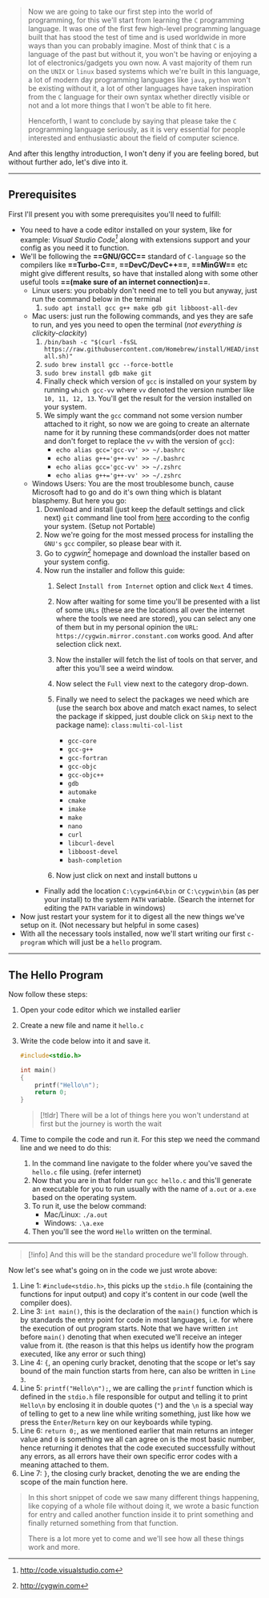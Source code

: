 > Now we are going to take our first step into the world of programming, for this we'll start from learning the `C` programming language.
> It was one of the first few high-level programming language built that has stood the test of time and is used worldwide in more ways than you can probably imagine.
> Most of think that `C` is a language of the past but without it, you won't be having or enjoying a lot of electronics/gadgets you own now. A vast majority of them run on the `UNIX` or `linux` based systems which we're built in this language, a lot of modern day programming languages like `java`, `python` won't be existing without it, a lot of other languages have taken inspiration from the `C` language for their own syntax whether directly visible or not and a lot more things that I won't be able to fit here.
> 
> Henceforth, I want to conclude by saying that please take the `C` programming language seriously, as it is very essential for people interested and enthusiastic about the field of computer science.

And after this lengthy introduction, I won't deny if you are feeling bored, but without further ado, let's dive into it.

---
## Prerequisites

First I'll present you with some prerequisites you'll need to fulfill:
- You need to have a code editor installed on your system, like for example: _Visual Studio Code[^1]_ along with extensions support and your config as you need it to function.
- We'll be following the **==GNU/GCC==** standard of `C-language` so the compilers like **==Turbo-C==**, **==DevC/DevC++==**, **==MinGW==** etc might give different results, so have that installed along with some other useful tools **==(make sure of an internet connection)==**.
	- Linux users: you probably don't need me to tell you but anyway, just run the command below in the terminal
		1. `sudo apt install gcc g++ make gdb git libboost-all-dev`
	- Mac users: just run the following commands, and yes they are safe to run, and yes you need to open the terminal (_not everything is clickity-clackity_)
		1. `/bin/bash -c "$(curl -fsSL https://raw.githubusercontent.com/Homebrew/install/HEAD/install.sh)"`
		2. `sudo brew install gcc --force-bottle`
		3. `sudo brew install gdb make git`
		4. Finally check which version of `gcc` is installed on your system by running `which gcc-vv` where `vv` denoted the version number like `10, 11, 12, 13`. You'll get the result for the version installed on your system.
		5. We simply want the `gcc` command not some version number attached to it right, so now we are going to create an alternate name for it by running these commands(order does not matter and don't forget to replace the `vv` with the version of `gcc`):
			- `echo alias gcc='gcc-vv' >> ~/.bashrc`
			- `echo alias g++='g++-vv' >> ~/.bashrc`
			- `echo alias gcc='gcc-vv' >> ~/.zshrc`
			- `echo alias g++='g++-vv' >> ~/.zshrc`
	- Windows Users: You are the most troublesome bunch, cause Microsoft had to go and do it's own thing which is blatant blasphemy. But here you go:
		1. Download and install (just keep the default settings and click next) `git` command line tool from [here](https://git-scm.com/download/win) according to the config your system. (Setup not Portable)
		2. Now we're going for the most messed process for installing the `GNU's` `gcc` compiler, so please bear with it.
		3. Go to _cygwin[^2]_ homepage and download the installer based on your system config.
		4. Now run the installer and follow this guide:
			1. Select `Install from Internet` option and click `Next` 4 times.
			2. Now after waiting for some time you'll be presented with a list of some `URLs` (these are the locations all over the internet where the tools we need are stored), you can select any one of them but in my personal opinion the `URL`: `https://cygwin.mirror.constant.com` works good. And after selection click next.
			3. Now the installer will fetch the list of tools on that server, and after this you'll see a weird window.
			4. Now select the `Full` view next to the category drop-down.
			5. Finally we need to select the packages we need which are (use the search box above and match exact names, to select the package if skipped, just double click on `Skip` next to the package name):
				`class:multi-col-list`
				
				- `gcc-core`
				- `gcc-g++`
				- `gcc-fortran`
				- `gcc-objc`
				- `gcc-objc++`
				- `gdb`
				- `automake`
				- `cmake`
				- `imake`
				- `make`
				- `nano`
				- `curl`
				- `libcurl-devel`
				- `libboost-devel`
				- `bash-completion`
			6. Now just click on next and install buttons u
		- Finally add the location `C:\cygwin64\bin` or `C:\cygwin\bin` (as per your install) to the system `PATH` variable. (Search the internet for editing the `PATH` variable in windows)
- Now just restart your system for it to digest all the new things we've setup on it. (Not necessary but helpful in some cases)
- With all the necessary tools installed, now we'll start writing our first `c-program` which will just be a `hello` program.
---

## The Hello Program

Now follow these steps:
1. Open your code editor which we installed earlier
2. Create a new file and name it `hello.c`
3. Write the code below into it and save it.
	```c
	#include<stdio.h>
	
	int main()
	{
		printf("Hello\n");
		return 0;
	}
	```
	> [!tldr] There will be a lot of things here you won't understand at first but the journey is worth the wait 	

4. Time to compile the code and run it. For this step we need the command line and we need to do this:
	1. In the command line navigate to the folder where you've saved the `hello.c` file using. (refer internet)
	2. Now that you are in that folder run `gcc hello.c` and this'll generate an executable for you to run usually with the name of `a.out` or `a.exe` based on the operating system.
	3. To run it, use the below command:
		- Mac/Linux: `./a.out`
		- Windows: `.\a.exe`
	4. Then you'll see the word `Hello` written on the terminal.

---

 > [!info] And this will be the standard procedure we'll follow through.

Now let's see what's going on in the code we just wrote above:

1. Line 1: `#include<stdio.h>`, this picks up the `stdio.h` file (containing the functions for input output) and copy it's content in our code (well the compiler does).
2. Line 3: `int main()`, this is the declaration of the `main()` function which is by standards the entry point for code in most languages, i.e. for where the execution of out program starts. Note that we have written `int` before `main()` denoting that when executed we'll receive an integer value from it. (the reason is that this helps us identify how the program executed, like any error or such thing)
3. Line 4: `{`, an opening curly bracket, denoting that the scope or let's say bound of the main function starts from here, can also be written in `Line 3`.
4. Line 5: `printf("Hello\n");`, we are calling the `printf` function which is defined in the `stdio.h` file responsible for output and telling it to print `Hello\n` by enclosing it in double quotes (`"`) and the `\n` is a special way of telling to get to a new line while writing something, just like how we press the `Enter`/`Return` key on our keyboards while typing.
5. Line 6: `return 0;`, as we mentioned earlier that main returns an integer value and `0` is something we all can agree on is the most basic number, hence returning it denotes that the code executed successfully without any errors, as all errors have their own specific error codes with a meaning attached to them.
6. Line 7: `}`, the closing curly bracket, denoting the we are ending the scope of the main function here.

> In this short snippet of code we saw many different things happening, like copying of a whole file without doing it, we wrote a basic function for entry and called another function inside it to print something and finally returned something from that function.
>
> There is a lot more yet to come and we'll see how all these things work and more.


[^1]: http://code.visualstudio.com
[^2]: http://cygwin.com